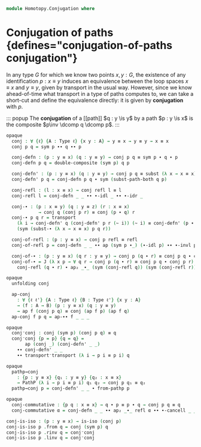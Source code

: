 <!--
```agda
open import 1Lab.Prelude
```
-->

```agda
module Homotopy.Conjugation where
```

# Conjugation of paths {defines="conjugation-of-paths conjugation"}

<!--
```agda
private variable
  ℓ : Level
  A : Type ℓ
  x y z : A
  p q r : x ≡ y

open is-iso
```
-->

In any type $G$ for which we know two points $x, y : G$, the existence
of any identification $p : x \equiv y$ induces an equivalence between
the loop spaces $x \equiv x$ and $y \equiv y$, given by transport in the
usual way. However, since we know ahead-of-time what transport in a type
of paths computes to, we can take a short-cut and define the equivalence
directly: it is given by **conjugation** with $p$.

::: popup
The **conjugation** of a [[path]] $q : y \is y$ by a path $p : y \is x$
is the composite $p\inv \dcomp q \dcomp p$.
:::

```agda
opaque
  conj : ∀ {ℓ} {A : Type ℓ} {x y : A} → y ≡ x → y ≡ y → x ≡ x
  conj p q = sym p ∙∙ q ∙∙ p
```

<!--
```agda
opaque
  unfolding conj
```
-->

```agda
  conj-defn : (p : y ≡ x) (q : y ≡ y) → conj p q ≡ sym p ∙ q ∙ p
  conj-defn p q = double-composite (sym p) q p

  conj-defn' : (p : y ≡ x) (q : y ≡ y) → conj p q ≡ subst (λ x → x ≡ x) p q
  conj-defn' p q = conj-defn p q ∙ sym (subst-path-both q p)
```

<!--
```agda
opaque
```
-->

```agda
  conj-refl : (l : x ≡ x) → conj refl l ≡ l
  conj-refl l = conj-defn _ _ ∙∙ ∙-idl _ ∙∙ ∙-idr _

  conj-∙ : (p : x ≡ y) (q : y ≡ z) (r : x ≡ x)
            → conj q (conj p r) ≡ conj (p ∙ q) r
  conj-∙ p q r = transport
    (λ i → conj-defn' q (conj-defn' p r (~ i)) (~ i) ≡ conj-defn' (p ∙ q) r (~ i))
    (sym (subst-∙ (λ x → x ≡ x) p q r))
```

```agda
  conj-of-refl : (p : y ≡ x) → conj p refl ≡ refl
  conj-of-refl p = conj-defn _ _ ∙∙ ap (sym p ∙_) (∙-idl p) ∙∙ ∙-invl p

  conj-of-∙ : (p : y ≡ x) (q r : y ≡ y) → conj p (q ∙ r) ≡ conj p q ∙ conj p r
  conj-of-∙ = J (λ x p → ∀ q r → conj p (q ∙ r) ≡ conj p q ∙ conj p r) λ q r →
    conj-refl (q ∙ r) ∙ ap₂ _∙_ (sym (conj-refl q)) (sym (conj-refl r))
```

```agda
opaque
  unfolding conj

  ap-conj
    : ∀ {ℓ ℓ'} {A : Type ℓ} {B : Type ℓ'} {x y : A}
    → (f : A → B) (p : y ≡ x) (q : y ≡ y)
    → ap f (conj p q) ≡ conj (ap f p) (ap f q)
  ap-conj f p q = ap-∙∙ f _ _ _
```

```agda
opaque
  conj⁻conj : conj (sym p) (conj p q) ≡ q
  conj⁻conj {p = p} {q = q} =
       ap (conj _) (conj-defn' _ _)
    ∙∙ conj-defn' _ _
    ∙∙ transport⁻transport (λ i → p i ≡ p i) q
```

```agda
opaque
  pathp→conj
    : {p : y ≡ x} {q₁ : y ≡ y} {q₂ : x ≡ x}
    → PathP (λ i → p i ≡ p i) q₁ q₂ → conj p q₁ ≡ q₂
  pathp→conj p = conj-defn' _ _ ∙ from-pathp p
```

```agda
opaque
  conj-commutative : {p q : x ≡ x} → q ∙ p ≡ p ∙ q → conj p q ≡ q
  conj-commutative α = conj-defn _ _ ∙∙ ap₂ _∙_ refl α ∙∙ ∙-cancell _ _
```

```agda
conj-is-iso : (p : y ≡ x) → is-iso (conj p)
conj-is-iso p .from q = conj (sym p) q
conj-is-iso p .rinv q = conj⁻conj
conj-is-iso p .linv q = conj⁻conj
```

<!--
```agda
opaque
  conj-is-equiv : (p : y ≡ x) → is-equiv (conj p)
  conj-is-equiv p = is-iso→is-equiv (conj-is-iso p)

module conj {ℓ} {A : Type ℓ} {x y : A} (p : y ≡ x) = Equiv (conj p , conj-is-equiv p)
```
-->
